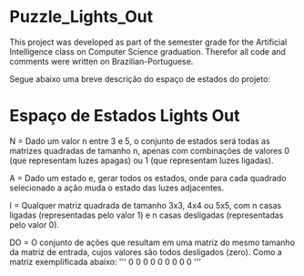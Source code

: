 # Puzzle_Lights_Out

This project was developed as part of the semester grade for the Artificial Intelligence class on Computer Science graduation. Therefor all code and comments were written on Brazilian-Portuguese.

Segue abaixo uma breve descrição do espaço de estados do projeto:

# Espaço de Estados Lights Out

N = Dado um valor n entre 3 e 5, o conjunto de estados será todas as matrizes quadradas de tamanho n, apenas com combinações de valores 0 (que representam luzes apagas) ou 1 (que representam luzes ligadas).

A = Dado um estado e, gerar todos os estados, onde para cada quadrado selecionado a ação muda o estado das luzes adjacentes.

I = Qualquer matriz quadrada de tamanho 3x3, 4x4 ou 5x5, com n casas ligadas (representadas pelo valor 1) e n casas desligadas (representadas pelo valor 0).

DO = O conjunto de ações que resultam em uma matriz do mesmo tamanho da matriz de entrada, cujos valores são todos desligados (zero). Como a matriz exemplificada abaixo: 
'''
0 0 0
0 0 0
0 0 0
'''
